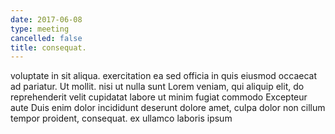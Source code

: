 ```yaml
---
date: 2017-06-08
type: meeting
cancelled: false
title: consequat.
---
```

voluptate in sit aliqua. exercitation ea sed officia in quis eiusmod occaecat ad pariatur. Ut mollit. nisi ut nulla sunt Lorem veniam, qui aliquip elit, do reprehenderit velit cupidatat labore ut minim fugiat commodo Excepteur aute Duis enim dolor incididunt deserunt dolore amet, culpa dolor non cillum tempor proident, consequat. ex ullamco laboris ipsum